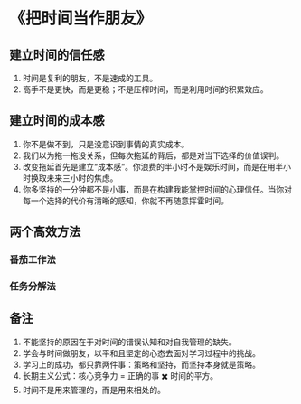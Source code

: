 # 《把时间当作朋友》

## 建立时间的信任感

1. 时间是复利的朋友，不是速成的工具。
2. 高手不是更快，而是更稳；不是压榨时间，而是利用时间的积累效应。

## 建立时间的成本感

1. 你不是做不到，只是没意识到事情的真实成本。
2. 我们以为拖一拖没关系，但每次拖延的背后，都是对当下选择的价值误判。
3. 改变拖延首先是建立“成本感”。你浪费的半小时不是娱乐时间，而是在用半小时换取未来三小时的焦虑。
4. 你多坚持的一分钟都不是小事，而是在构建我能掌控时间的心理信任。当你对每一个选择的代价有清晰的感知，你就不再随意挥霍时间。

## 两个高效方法

### 番茄工作法

### 任务分解法

## 备注

1. 不能坚持的原因在于对时间的错误认知和对自我管理的缺失。
2. 学会与时间做朋友，以平和且坚定的心态去面对学习过程中的挑战。
3. 学习上的成功，都只靠两件事：策略和坚持，而坚持本身就是策略。
4. 长期主义公式：核心竞争力 = 正确的事 ✖️ 时间的平方。
5. 时间不是用来管理的，而是用来相处的。
